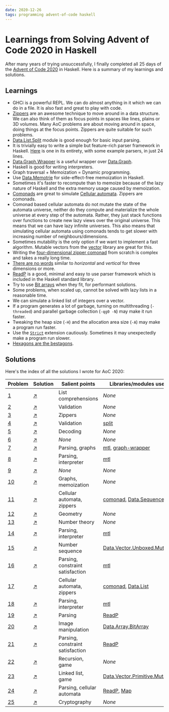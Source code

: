 ```yaml
---
date: 2020-12-26
tags: programming advent-of-code haskell
---
```


# Learnings from Solving Advent of Code 2020 in Haskell

After many years of trying unsuccessfully, I finally completed all 25 days of the [Advent of Code 2020](https://adventofcode.com/2020/) in Haskell. Here is a summary of my learnings and solutions.

## Learnings

- GHCi is a powerful REPL. We can do almost anything in it which we can do in a file. It is also fast and great to play with code.
- [Zippers](http://learnyouahaskell.com/zippers) are an awesome technique to move around in a data structure. We can also think of them as focus points in spaces like lines, plains or 3D volumes. Many AoC problems are about moving around in space, doing things at the focus points. Zippers are quite suitable for such problems.
- [Data.List.Split](https://hackage.haskell.org/package/split/docs/Data-List-Split.html) module is good enough for basic input parsing.
- It is trivially easy to write a simple but feature-rich parser framework in Haskell. [Here](/2020/aoc-wk2#day-7) is one in its entirety, with some example parsers, in just 24 lines.
- [Data.Graph.Wrapper](https://hackage.haskell.org/package/graph-wrapper/docs/Data-Graph-Wrapper.html) is a useful wrapper over [Data.Graph](https://hackage.haskell.org/package/containers/docs/Data-Graph.html).
- Haskell is good for writing interpreters.
- Graph traversal + Memoization = Dynamic programming.
- Use [Data.Memotrie](https://hackage.haskell.org/package/MemoTrie/docs/Data-MemoTrie.html) for side-effect-free memoization in Haskell.
- Sometimes it's faster to recompute than to memoize because of the lazy nature of Haskell and the extra memory usage caused by memoization.
- [Comonads](https://hackage.haskell.org/package/comonad) are great to simulate [Cellular automata](https://en.wikipedia.org/wiki/Cellular_automaton). Zippers are comonads.
- Comonad based cellular automata do not mutate the state of the automata universe, neither do they compute and materialize the whole universe at every step of the automata. Rather, they just stack functions over functions to create new lazy views over the original universe. This means that we can have lazy infinite universes. This also means that simulating cellular automata using comonads tends to get slower with increasing number of neighbours/dimensions.
- Sometimes mutability is the only option if we want to implement a fast algorithm. Mutable vectors from the [vector](https://hackage.haskell.org/package/vector) library are great for this.
- Writing the [four-dimensional zipper comonad](/2020/aoc-wk3#day-17) from scratch is complex and takes a really long time.
- [There are no words](https://english.stackexchange.com/questions/56472/x-y-z-horizontal-vertical-and) similar to _horizontal_ and _vertical_ for three dimensions or more.
- [ReadP](https://hackage.haskell.org/package/base/docs/Text-ParserCombinators-ReadP.html) is a good, minimal and easy to use parser framework which is included in the Haskell standard library.
- Try to use [Bit arrays](https://en.wikipedia.org/wiki/Bit_array) when they fit, for performant solutions.
- Some problems, when scaled up, cannot be solved with lazy lists in a reasonable time.
- We can simulate a linked list of integers over a vector.
- If a program generates a lot of garbage, turning on multithreading (`-threaded`) and parallel garbage collection (`-qg0 -N`) may make it run faster.
- Tweaking the heap size (`-H`) and the allocation area size (`-A`) may make a program run faster.
- Use the [`Strict`](https://downloads.haskell.org/~ghc/latest/docs/html/users_guide/glasgow_exts.html#extension-Strict) extension cautiously. Sometimes it may unexpectedly make a program run slower.
- [Hexagons are the bestagons](https://www.youtube.com/watch?v=thOifuHs6eY).

## Solutions
Here's the index of all the solutions I wrote for AoC 2020:

Problem                                    | Solution                 | Salient points                   | Libraries/modules used
-------------------------------------------|--------------------------|----------------------------------|------------------------------------------
[1](https://adventofcode.com/2020/day/1)   | [↗](/2020/aoc-wk1#day-1)  | List comprehensions              | _None_
[2](https://adventofcode.com/2020/day/2)   | [↗](/2020/aoc-wk1#day-2)  | Validation                       | _None_
[3](https://adventofcode.com/2020/day/3)   | [↗](/2020/aoc-wk1#day-3)  | Zippers                          | _None_
[4](https://adventofcode.com/2020/day/4)   | [↗](/2020/aoc-wk1#day-4)  | Validation                       | [split](https://hackage.haskell.org/package/split)
[5](https://adventofcode.com/2020/day/5)   | [↗](/2020/aoc-wk1#day-5)  | Decoding                         | _None_
[6](https://adventofcode.com/2020/day/6)   | [↗](/2020/aoc-wk2#day-6)  | _None_                           | _None_
[7](https://adventofcode.com/2020/day/7)   | [↗](/2020/aoc-wk2#day-7)  | Parsing, graphs                  | [mtl](https://hackage.haskell.org/package/mtl), [graph-wrapper](https://hackage.haskell.org/package/graph-wrapper)
[8](https://adventofcode.com/2020/day/8)   | [↗](/2020/aoc-wk2#day-8)  | Parsing, interpreter             | [mtl](https://hackage.haskell.org/package/mtl)
[9](https://adventofcode.com/2020/day/9)   | [↗](/2020/aoc-wk2#day-9)  | _None_                           | _None_
[10](https://adventofcode.com/2020/day/10) | [↗](/2020/aoc-wk2#day-10) | Graphs, memoization              | _None_
[11](https://adventofcode.com/2020/day/11) | [↗](/2020/aoc-wk2#day-11) | Cellular automata, zippers       | [comonad](https://hackage.haskell.org/package/comonad), [Data.Sequence](https://hackage.haskell.org/package/containers/docs/Data-Sequence.html)
[12](https://adventofcode.com/2020/day/12) | [↗](/2020/aoc-wk2#day-12) | Geometry                         | _None_
[13](https://adventofcode.com/2020/day/13) | [↗](/2020/aoc-wk3#day-13) | Number theory                    | _None_
[14](https://adventofcode.com/2020/day/14) | [↗](/2020/aoc-wk3#day-14) | Parsing, interpreter             | [mtl](https://hackage.haskell.org/package/mtl)
[15](https://adventofcode.com/2020/day/15) | [↗](/2020/aoc-wk3#day-15) | Number sequence                  | [Data.Vector.Unboxed.Mutable](https://hackage.haskell.org/package/vector/docs/Data-Vector-Unboxed-Mutable.html)
[16](https://adventofcode.com/2020/day/16) | [↗](/2020/aoc-wk3#day-16) | Parsing, constraint satisfaction | [mtl](https://hackage.haskell.org/package/mtl)
[17](https://adventofcode.com/2020/day/17) | [↗](/2020/aoc-wk3#day-17) | Cellular automata, zippers       | [comonad](https://hackage.haskell.org/package/comonad), [Data.List](https://hackage.haskell.org/package/base/docs/Data-List.html)
[18](https://adventofcode.com/2020/day/18) | [↗](/2020/aoc-wk3#day-18) | Parsing, interpreter             | [mtl](https://hackage.haskell.org/package/mtl)
[19](https://adventofcode.com/2020/day/19) | [↗](/2020/aoc-wk3#day-19) | Parsing                          | [ReadP](https://hackage.haskell.org/package/base/docs/src/Text.ParserCombinators.ReadP.html)
[20](https://adventofcode.com/2020/day/20) | [↗](/2020/aoc-wk4#day-20) | Image manipulation               | [Data.Array.BitArray](https://hackage.haskell.org/package/bitwise/docs/Data-Array-BitArray.html)
[21](https://adventofcode.com/2020/day/21) | [↗](/2020/aoc-wk4#day-21) | Parsing, constraint satisfaction | [ReadP](https://hackage.haskell.org/package/base/docs/src/Text.ParserCombinators.ReadP.html)
[22](https://adventofcode.com/2020/day/22) | [↗](/2020/aoc-wk4#day-22) | Recursion, game                  | _None_
[23](https://adventofcode.com/2020/day/23) | [↗](/2020/aoc-wk4#day-23) | Linked list, game                | [Data.Vector.Primitive.Mutable](https://hackage.haskell.org/package/vector/docs/Data-Vector-Primitive-Mutable.html)
[24](https://adventofcode.com/2020/day/24) | [↗](/2020/aoc-wk4#day-24) | Parsing, cellular automata       | [ReadP](https://hackage.haskell.org/package/base/docs/src/Text.ParserCombinators.ReadP.html), [Map](https://hackage.haskell.org/package/containers/docs/Data-Map-Strict.html)
[25](https://adventofcode.com/2020/day/25) | [↗](/2020/aoc-wk4#day-25) | Cryptography                     | _None_
